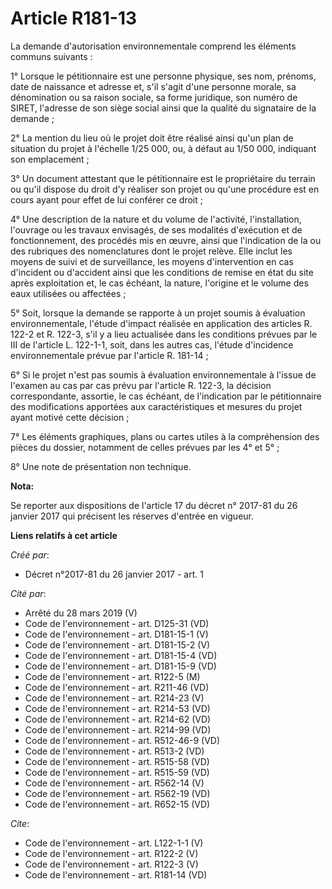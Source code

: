 # Article R181-13

La demande d'autorisation environnementale comprend les éléments communs suivants :

1° Lorsque le pétitionnaire est une personne physique, ses nom, prénoms, date de naissance et adresse et, s'il s'agit d'une
personne morale, sa dénomination ou sa raison sociale, sa forme juridique, son numéro de SIRET, l'adresse de son siège social
ainsi que la qualité du signataire de la demande ;

2° La mention du lieu où le projet doit être réalisé ainsi qu'un plan de situation du projet à l'échelle 1/25 000, ou, à
défaut au 1/50 000, indiquant son emplacement ;

3° Un document attestant que le pétitionnaire est le propriétaire du terrain ou qu'il dispose du droit d'y réaliser son
projet ou qu'une procédure est en cours ayant pour effet de lui conférer ce droit ;

4° Une description de la nature et du volume de l'activité, l'installation, l'ouvrage ou les travaux envisagés, de ses
modalités d'exécution et de fonctionnement, des procédés mis en œuvre, ainsi que l'indication de la ou des rubriques des
nomenclatures dont le projet relève. Elle inclut les moyens de suivi et de surveillance, les moyens d'intervention en cas
d'incident ou d'accident ainsi que les conditions de remise en état du site après exploitation et, le cas échéant, la nature,
l'origine et le volume des eaux utilisées ou affectées ;

5° Soit, lorsque la demande se rapporte à un projet soumis à évaluation environnementale, l'étude d'impact réalisée en
application des articles R. 122-2 et R. 122-3, s'il y a lieu actualisée dans les conditions prévues par le III de l'article
L. 122-1-1, soit, dans les autres cas, l'étude d'incidence environnementale prévue par l'article R. 181-14 ;

6° Si le projet n'est pas soumis à évaluation environnementale à l'issue de l'examen au cas par cas prévu par l'article R.
122-3, la décision correspondante, assortie, le cas échéant, de l'indication par le pétitionnaire des modifications apportées
aux caractéristiques et mesures du projet ayant motivé cette décision ;

7° Les éléments graphiques, plans ou cartes utiles à la compréhension des pièces du dossier, notamment de celles prévues par
les 4° et 5° ;

8° Une note de présentation non technique.

**Nota:**

Se reporter aux dispositions de l'article 17 du décret n° 2017-81 du 26 janvier 2017 qui précisent les réserves d'entrée en
vigueur.

**Liens relatifs à cet article**

_Créé par_:

  - Décret n°2017-81 du 26 janvier 2017 - art. 1

_Cité par_:

  - Arrêté du 28 mars 2019 (V)
  - Code de l'environnement - art. D125-31 (VD)
  - Code de l'environnement - art. D181-15-1 (V)
  - Code de l'environnement - art. D181-15-2 (V)
  - Code de l'environnement - art. D181-15-4 (VD)
  - Code de l'environnement - art. D181-15-9 (VD)
  - Code de l'environnement - art. R122-5 (M)
  - Code de l'environnement - art. R211-46 (VD)
  - Code de l'environnement - art. R214-23 (V)
  - Code de l'environnement - art. R214-53 (VD)
  - Code de l'environnement - art. R214-62 (VD)
  - Code de l'environnement - art. R214-99 (VD)
  - Code de l'environnement - art. R512-46-9 (VD)
  - Code de l'environnement - art. R513-2 (VD)
  - Code de l'environnement - art. R515-58 (VD)
  - Code de l'environnement - art. R515-59 (VD)
  - Code de l'environnement - art. R562-14 (V)
  - Code de l'environnement - art. R562-19 (VD)
  - Code de l'environnement - art. R652-15 (VD)

_Cite_:

  - Code de l'environnement - art. L122-1-1 (V)
  - Code de l'environnement - art. R122-2 (V)
  - Code de l'environnement - art. R122-3 (V)
  - Code de l'environnement - art. R181-14 (VD)
